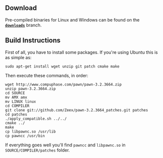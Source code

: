 Download
--------

Pre-compiled binaries for Linux and Windows can be found on the
[**`downloads`**](https://github.com/Zeex/pawn-3.2.3664_patches/tree/downloads) branch.


Build Instructions
------------------

First of all, you have to install some packages. If you're using Ubuntu this is as simple as:

    sudo apt-get install wget unzip git patch cmake make

Then execute these commands, in order:

    wget http://www.compuphase.com/pawn/pawn-3.2.3664.zip
    unzip pawn-3.2.3664.zip
    cd SOURCE
    mv AMX amx
    mv LINUX linux
    cd COMPILER
    git clone git://github.com/Zeex/pawn-3.2.3664_patches.git patches
    cd patches
    ./apply_compatible.sh ../../
    cmake ../
    make
    cp libpawnc.so /usr/lib
    cp pawncc /usr/bin

If everything goes well you'll find `pawncc` and `libpawnc.so` in `SOURCE/COMPILER/patches` folder.

